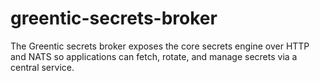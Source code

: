 # greentic-secrets-broker

The Greentic secrets broker exposes the core secrets engine over HTTP and NATS so
applications can fetch, rotate, and manage secrets via a central service.
